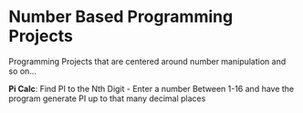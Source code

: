 # Number Based Programming Projects
Programming Projects that are centered around number manipulation and so on...

**Pi Calc**:
Find PI to the Nth Digit - Enter a number Between 1-16 and have the program generate PI up to that many decimal places 


